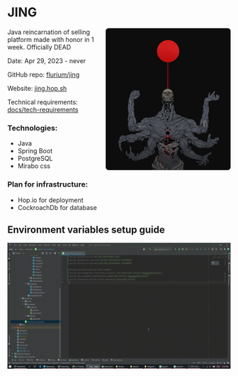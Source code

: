 # JING

<img src="./assets/jing-banner.png" align="right" height="320px" style="margin-left: 10px;"/>

Java reincarnation of selling platform made with honor in 1 week.  Officially DEAD

Date: Apr 29, 2023 - never

GitHub repo: [flurium/jing](https://github.com/flurium/jing)

Website: [jing.hop.sh](https://jing.hop.sh)

Technical requirements: [docs/tech-requirements](./docs/tech-requirements.md)

### Technologies:

- Java
- Spring Boot
- PostgreSQL
- Mirabo css

### Plan for infrastructure:

- Hop.io for deployment
- CockroachDb for database

## Environment variables setup guide

![](./docs/env-variables-guide.gif)
